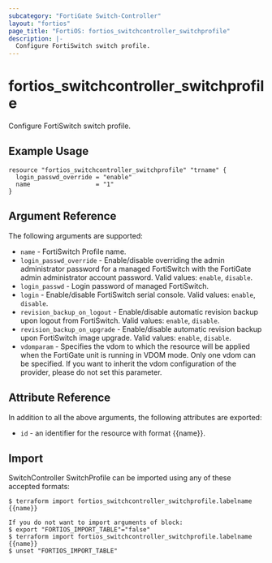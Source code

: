 ```yaml
---
subcategory: "FortiGate Switch-Controller"
layout: "fortios"
page_title: "FortiOS: fortios_switchcontroller_switchprofile"
description: |-
  Configure FortiSwitch switch profile.
---
```


# fortios_switchcontroller_switchprofile
Configure FortiSwitch switch profile.

## Example Usage

```hcl
resource "fortios_switchcontroller_switchprofile" "trname" {
  login_passwd_override = "enable"
  name                  = "1"
}
```

## Argument Reference

The following arguments are supported:

* `name` - FortiSwitch Profile name.
* `login_passwd_override` - Enable/disable overriding the admin administrator password for a managed FortiSwitch with the FortiGate admin administrator account password. Valid values: `enable`, `disable`.
* `login_passwd` - Login password of managed FortiSwitch.
* `login` - Enable/disable FortiSwitch serial console. Valid values: `enable`, `disable`.
* `revision_backup_on_logout` - Enable/disable automatic revision backup upon logout from FortiSwitch. Valid values: `enable`, `disable`.
* `revision_backup_on_upgrade` - Enable/disable automatic revision backup upon FortiSwitch image upgrade. Valid values: `enable`, `disable`.
* `vdomparam` - Specifies the vdom to which the resource will be applied when the FortiGate unit is running in VDOM mode. Only one vdom can be specified. If you want to inherit the vdom configuration of the provider, please do not set this parameter.


## Attribute Reference

In addition to all the above arguments, the following attributes are exported:
* `id` - an identifier for the resource with format {{name}}.

## Import

SwitchController SwitchProfile can be imported using any of these accepted formats:
```
$ terraform import fortios_switchcontroller_switchprofile.labelname {{name}}

If you do not want to import arguments of block:
$ export "FORTIOS_IMPORT_TABLE"="false"
$ terraform import fortios_switchcontroller_switchprofile.labelname {{name}}
$ unset "FORTIOS_IMPORT_TABLE"
```
